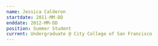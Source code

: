 ```yaml
---
name: Jessica Calderon
startdate: 2011-MM-DD
enddate: 2012-MM-DD
position: Summer Student
current: Undergraduate @ City College of San Francisco
---
```

